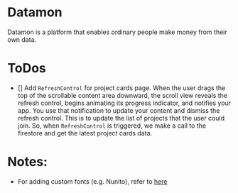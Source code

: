 # Datamon
Datamon is a platform that enables ordinary people make money from their own data.

# ToDos

- [] Add `RefreshControl` for project cards page. When the user drags the top of the scrollable content area downward, the scroll view reveals the refresh control, begins animating its progress indicator, and notifies your app. You use that notification to update your content and dismiss the refresh control. This is to update the list of projects that the user could join. So, when `RefreshControl` is triggered, we make a call to the firestore and get the latest project cards data.

# Notes:

- For adding custom fonts (e.g. Nunito), refer to [here](https://github.com/expo/google-fonts/tree/master/font-packages/nunito#readme)

